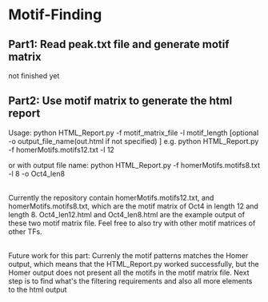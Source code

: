 # Motif-Finding

## Part1: Read peak.txt file and generate motif matrix
not finished yet

## Part2: Use motif matrix to generate the html report
Usage: python HTML_Report.py -f motif_matrix_file -l motif_length [optional -o output_file_name(out.html if not specified)
]
e.g. python HTML_Report.py -f homerMotifs.motifs12.txt -l 12

or with output file name: python HTML_Report.py -f homerMotifs.motifs8.txt -l 8 -o Oct4_len8
<br/><br/>

Currently the repository contain homerMotifs.motifs12.txt, and homerMotifs.motifs8.txt, which are the motif matrix of Oct4 in length 12 and length 8. Oct4_len12.html and Oct4_len8.html are the example output of these two motif matrix file. Feel free to also try with other motif matrices of other TFs.
<br/><br/>

Future work for this part: Currenly the motif patterns matches the Homer output, which means that the HTML_Report.py worked successfully, but the Homer output does not present all the motifs in the motif matrix file. Next step is to find what's the filtering requirements and also all more elements to the html output
